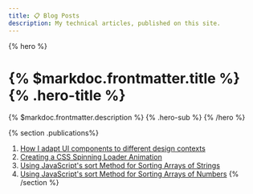 ```yaml
---
title: 📋 Blog Posts
description: My technical articles, published on this site.
---
```


{% hero %}
# {% $markdoc.frontmatter.title %} {% .hero-title %}
{% $markdoc.frontmatter.description %} {% .hero-sub %}
{% /hero %}

{% section .publications%}

1. [How I adapt UI components to different design contexts](/blog/adapt-ui-comps-to-design-contexts)
1. [Creating a CSS Spinning Loader Animation](/blog/css-spinning-loader)
1. [Using JavaScript's sort Method for Sorting Arrays of Strings](/blog/js-sort-string-array)
1. [Using JavaScript's sort Method for Sorting Arrays of Numbers](/blog/js-sort-number-array)
{% /section %}
